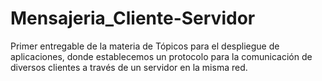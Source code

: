 # Mensajeria_Cliente-Servidor
Primer entregable de la materia de Tópicos para el despliegue de aplicaciones, donde establecemos un protocolo para la comunicación de diversos clientes a través de un servidor en la misma red.
